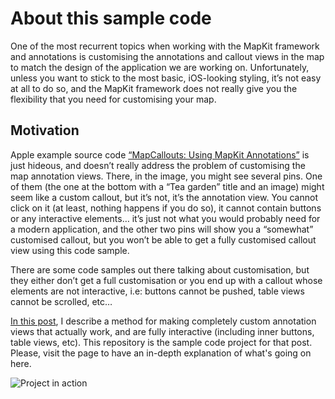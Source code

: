 # About this sample code
One of the most recurrent topics when working with the MapKit framework and annotations is customising the annotations and callout views in the map to match the design of the application we are working on. Unfortunately, unless you want to stick to the most basic, iOS-looking styling, it’s not easy at all to do so, and the MapKit framework does not really give you the flexibility that you need for customising your map.

## Motivation
Apple example source code [“MapCallouts: Using MapKit Annotations”](https://developer.apple.com/library/content/samplecode/MapCallouts/Introduction/Intro.html) is just hideous, and doesn’t really address the problem of customising the map annotation views. There, in the image, you might see several pins. One of them (the one at the bottom with a “Tea garden” title and an image) might seem like a custom callout, but it’s not, it’s the annotation view. You cannot click on it (at least, nothing happens if you do so), it cannot contain buttons or any interactive elements… it’s just not what you would probably need for a modern application, and the other two pins will show you a “somewhat” customised callout, but you won’t be able to get a fully customised callout view using this code sample.

There are some code samples out there talking about customisation, but they either don’t get a full customisation or you end up with a callout whose elements are not interactive, i.e: buttons cannot be pushed, table views cannot be scrolled, etc…

[In this post](http://digitalleaves.com/blog/2016/12/building-the-perfect-ios-map-ii-completely-custom-annotation-views/), I describe a method for making completely custom annotation views that actually work, and are fully interactive (including inner buttons, table views, etc). This repository is the sample code project for that post. Please, visit the page to have an in-depth explanation of what's going on here.

![Project in action](https://github.com/DigitalLeaves/YourPersonalWishlist/blob/master/yourPersonalWishList.gif?raw=true "Project in action")


